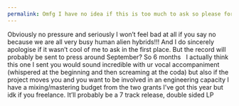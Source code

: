 ```yaml
---
permalink: Omfg I have no idea if this is too much to ask so please forgive me…
---
```

Obviously no pressure and seriously I won’t feel bad at all if you say no because we are all very busy human alien hybrids!!! And I do sincerely apologise if it wasn’t cool of me to ask in the first place. But the record will probably be sent to press around September? So 6 months 
 
I actually think this one I sent you would sound incredible with ur vocal accompaniment (whispered at the beginning and then screaming at the coda) 
but also if the project moves you and you want to be involved in an engineering capacity I have a mixing/mastering budget from the two grants I’ve got this year but idk if you freelance. It’ll probably be a 7 track release, double sided LP